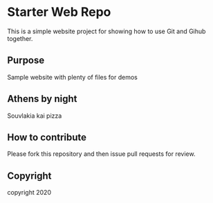 # Starter Web Repo

This is a simple website project for showing
how to use Git and Gihub together.

## Purpose

Sample website with plenty of files for demos

## Athens by night

Souvlakia kai pizza

## How to contribute

Please fork this repository and then issue pull requests for review.

## Copyright

copyright 2020


